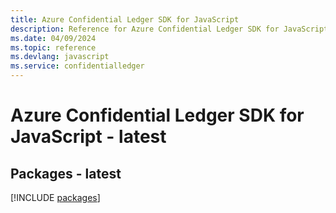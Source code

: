 ```yaml
---
title: Azure Confidential Ledger SDK for JavaScript
description: Reference for Azure Confidential Ledger SDK for JavaScript
ms.date: 04/09/2024
ms.topic: reference
ms.devlang: javascript
ms.service: confidentialledger
---
```

# Azure Confidential Ledger SDK for JavaScript - latest
## Packages - latest
[!INCLUDE [packages](confidential-ledger-index.md)]